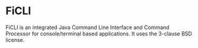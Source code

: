 # FiCLI

FiCLI is an integrated Java Command Line Interface and Command Processor for console/terminal based applications.
It uses the 3-clause BSD license.
